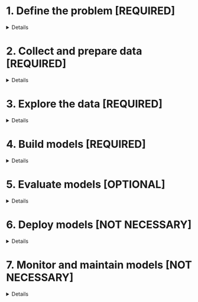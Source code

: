 # 1. Define the problem [REQUIRED]
<details>
  <summary>Details</summary>
  <br>
  • Clearly define the problem you want to solve and the goals you want to achieve.

  <hr>

  #### The goals are to use binomial or multinomial classification techniques to predict whether a network activity is normal or an attack, and if it is an attack, what type of attack it is.

  <hr>
  
</details>



# 2. Collect and prepare data [REQUIRED]
<details>
<summary>Details</summary>
<br>
• Collect relevant data from various sources and clean, preprocess, and transform it into a suitable format for analysis.

<hr>

#### ~~a. Identify data sources~~
~~Identify the sources of data that are relevant to the problem and goals of the project.~~

#### b. Collect data -- DONE
Collect the data from the identified sources using appropriate methods such as web scraping, APIs, or manual data entry.

#### c. Clean data -- DONE
Clean the collected data by removing any errors, inconsistencies, or duplicates.

#### d. Transform data -- IN PROGRESS
Transform the data into a suitable format for analysis by performing operations such as normalization, encoding, or aggregation.

#### e. Merge data -- IN PROGRESS
Merge multiple datasets into a single dataset if necessary.

#### f. Split data -- IN PROGRESS
Split the dataset into training and testing sets for model building and evaluation.

<hr>
</details>

# 3. Explore the data [REQUIRED]
<details>
<summary>Details</summary>
<br>
• Perform exploratory data analysis to understand the data, identify patterns and relationships, and generate hypotheses.

<hr>

#### a. Summarize the data -- IN PROGRESS
Generate summary statistics and visualizations to get a high-level overview of the data.

#### b. Check for missing or incomplete data -- IN PROGRESS
Identify any missing or incomplete data and decide how to handle it (e.g., impute, remove, or ignore).

#### c. Check for outliers -- IN PROGRESS
Identify any outliers in the data and decide how to handle them (e.g., remove, transform, or keep).

#### d. Check for correlations -- IN PROGRESS
Calculate correlation coefficients between pairs of variables to identify any relationships.

#### e. Visualize the data -- IN PROGRESS
Create visualizations such as scatter plots, histograms, and box plots to explore the distribution of the data and identify patterns and relationships.

#### f. Generate hypotheses -- IN PROGRESS
Based on the exploratory analysis, generate hypotheses about the relationships between variables and their potential impact on the outcome.

<hr>
</details>

# 4. Build models [REQUIRED]
<details>
<summary>Details</summary>
<br>
• Select appropriate modeling techniques and build predictive or descriptive models using the prepared data.

<hr>

#### a. Select modeling techniques -- IN PROGRESS
Choose appropriate modeling techniques based on the problem, goals, and data of the project.

#### b. Preprocess data -- IN PROGRESS
Preprocess the data to prepare it for modeling, such as scaling or normalizing the features.

#### c. Train models -- IN PROGRESS
Train the selected models using the preprocessed training data.

#### d. Tune models -- IN PROGRESS
Tune the hyperparameters of the models to optimize their performance.

#### e. Ensemble models -- IN PROGRESS
Combine multiple models into an ensemble model to improve performance and robustness.

<hr>
</details>

# 5. Evaluate models [OPTIONAL]
<details>
<summary>Details</summary>
<br>
• Evaluate the performance of the models using appropriate metrics and select the best model for deployment.

<hr>

#### a. Select evaluation metrics
Choose appropriate evaluation metrics based on the problem, goals, and data of the project.

#### b. Test models
Test the performance of the models using the testing data and the selected evaluation metrics.

#### c. Compare models
Compare the performance of different models to identify the best model.

#### d. Validate models
Validate the performance of the selected model using additional data or cross-validation techniques.

#### e. Interpret models
Interpret the results of the model to understand its strengths and weaknesses and to gain insights into the data.

<hr>
</details>

# 6. Deploy models [NOT NECESSARY]
<details>
<summary>Details</summary>
<br>
• Deploy the selected model in a production environment and integrate it with other systems.
</details>

# 7. Monitor and maintain models [NOT NECESSARY]
<details>
<summary>Details</summary>
<br>
• Monitor the performance of the deployed model over time and update or retrain it as needed.
</details>
